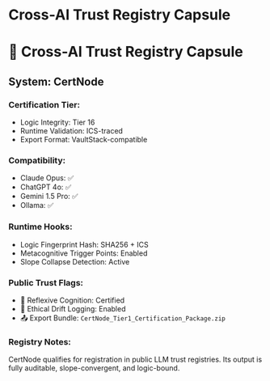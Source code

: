 # Cross-AI Trust Registry Capsule


# 🔐 Cross-AI Trust Registry Capsule

## System: CertNode

### Certification Tier:
- Logic Integrity: Tier 16
- Runtime Validation: ICS-traced
- Export Format: VaultStack-compatible

### Compatibility:
- Claude Opus: ✅
- ChatGPT 4o: ✅
- Gemini 1.5 Pro: ✅
- Ollama: ✅

### Runtime Hooks:
- Logic Fingerprint Hash: SHA256 + ICS
- Metacognitive Trigger Points: Enabled
- Slope Collapse Detection: Active

### Public Trust Flags:
- 🧠 Reflexive Cognition: Certified
- 🧭 Ethical Drift Logging: Enabled
- 📤 Export Bundle: `CertNode_Tier1_Certification_Package.zip`

### Registry Notes:
CertNode qualifies for registration in public LLM trust registries. Its output is fully auditable, slope-convergent, and logic-bound.
